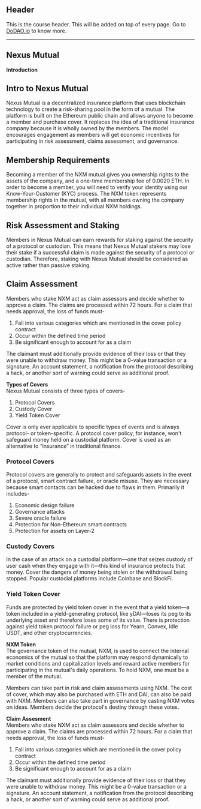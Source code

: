 ## Header
This is the course header. This will be added on top of every page. Go to [DoDAO.io](https://www.dodao.io) to know more.

 ---
 
 ## Nexus Mutual
 
 **Introduction**        
## Intro to Nexus Mutual
Nexus Mutual is a decentralized insurance platform that uses blockchain technology to create a risk-sharing pool in the form of a mutual. The platform is built on the Ethereum public chain and allows anyone to become a member and purchase cover. It replaces the idea of a traditional insurance company because it is wholly owned by the members. The model encourages engagement as members will get economic incentives for participating in risk assessment, claims assessment, and governance.

## Membership Requirements
Becoming a member of the NXM mutual gives you ownership rights to the assets of the company, and a one-time membership fee of 0.0020 ETH. In order to become a member, you will need to verify your identity using our Know-Your-Customer (KYC) process. The NXM token represents membership rights in the mutual, with all members owning the company together in proportion to their individual NXM holdings.

## Risk Assessment and Staking
Members in Nexus Mutual can earn rewards for staking against the security of a protocol or custodian. This means that Nexus Mutual stakers may lose their stake if a successful claim is made against the security of a protocol or custodian. Therefore, staking with Nexus Mutual should be considered as active rather than passive staking.

## Claim Assessment
Members who stake NXM act as claim assessors and decide whether to approve a claim. The claims are processed within 72 hours. For a claim that needs approval, the loss of funds must-

1. Fall into various categories which are mentioned in the cover policy contract
2. Occur within the defined time period
3. Be significant enough to account for as a claim

The claimant must additionally provide evidence of their loss or that they were unable to withdraw money. This might be a 0-value transaction or a signature. An account statement, a notification from the protocol describing a hack, or another sort of warning could serve as additional proof.
 
 **Types of Covers**        
Nexus Mutual consists of three types of covers-

1. Protocol Covers 
2. Custody Cover 
3. Yield Token Cover

Cover is only ever applicable to specific types of events and is always protocol- or token-specific. A protocol cover policy, for instance, won't safeguard money held on a custodial platform. Cover is used as an alternative to “insurance” in traditional finance.

### Protocol Covers
Protocol covers are generally to protect and safeguards assets in the event of a protocol, smart contract failure, or oracle misuse. They are necessary because smart contacts can be hacked due to flaws in them. Primarily it includes-

1. Economic design failure 
2. Governance attacks
3. Severe oracle failure 
4. Protection for Non-Ethereum smart contracts
5. Protection for assets on Layer-2

### Custody Covers
In the case of an attack on a custodial platform—one that seizes custody of user cash when they engage with it—this kind of insurance protects that money. Cover the dangers of money being stolen or the withdrawal being stopped. Popular custodial platforms include Coinbase and BlockFi. 

### Yield Token Cover
Funds are protected by yield token cover in the event that a yield token—a token included in a yield-generating protocol, like yDAI—loses its peg to its underlying asset and therefore loses some of its value. There is protection against yield token protocol failure or peg loss for Yearn, Convex, Idle USDT, and other cryptocurrencies.
 
 **NXM Token**        
The governance token of the mutual, NXM, is used to connect the internal economics of the mutual so that the platform may respond dynamically to market conditions and capitalization levels and reward active members for participating in the mutual's daily operations. To hold NXM, one must be a member of the mutual. 


Members can take part in risk and claim assessments using NXM. The cost of cover, which may also be purchased with ETH and DAI, can also be paid with NXM. Members can also take part in governance by casting NXM votes on ideas. Members decide the protocol's destiny through these votes.
 
 **Claim Assesment**        
Members who stake NXM act as claim assessors and decide whether to approve a claim. The claims are processed within 72 hours. For a claim that needs approval, the loss of funds must-

1. Fall into various categories which are mentioned in the cover policy contract
2. Occur within the defined time period
3. Be significant enough to account for as a claim

The claimant must additionally provide evidence of their loss or that they were unable to withdraw money. This might be a 0-value transaction or a signature. An account statement, a notification from the protocol describing a hack, or another sort of warning could serve as additional proof.
 
 
